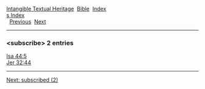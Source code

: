 [Intangible Textual Heritage](../../index)  [Bible](../index) 
[Index](index)   
[s Index](_s_)  
  [Previous](c11074)  [Next](c11076) 

------------------------------------------------------------------------

### &lt;subscribe&gt; 2 entries

[Isa 44:5](../kjv/isa044.htm#005)  
[Jer 32:44](../kjv/jer032.htm#044)  

------------------------------------------------------------------------

[Next: subscribed (2)](c11076)
